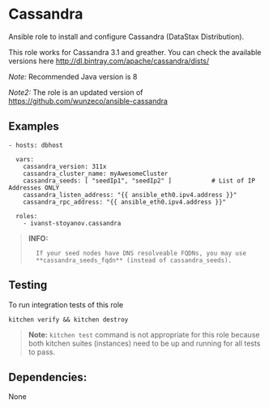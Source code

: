Cassandra
========

Ansible role to install and configure Cassandra (DataStax Distribution).

This role works for Cassandra 3.1 and greather. You can check the available versions here http://dl.bintray.com/apache/cassandra/dists/

*Note:* Recommended Java version is 8

*Note2:* The role is an updated version of https://github.com/wunzeco/ansible-cassandra

## Examples

```
- hosts: dbhost

  vars:
    cassandra_version: 311x
    cassandra_cluster_name: myAwesomeCluster
    cassandra_seeds: [ "seedIp1", "seedIp2" ]  			# List of IP Addresses ONLY
    cassandra_listen_address: "{{ ansible_eth0.ipv4.address }}"  
    cassandra_rpc_address: "{{ ansible_eth0.ipv4.address }}"

  roles:
    - ivanst-stoyanov.cassandra
```
> **INFO:** 
>
> 		If your seed nodes have DNS resolveable FQDNs, you may use 
>		**cassandra_seeds_fqdn** (instead of cassandra_seeds).

## Testing

To run integration tests of this role

```
kitchen verify && kitchen destroy
```

> **Note:**
>   `kitchen test` command is not appropriate for this role because both kitchen
>    suites (instances) need to be up and running for all tests to pass.


## Dependencies:

None
